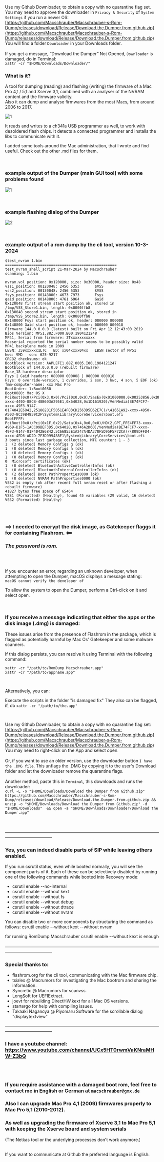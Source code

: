 Use my Github Downloader, to obtain a copy with no quarantine flag set.
<br>
You may need to approve the downloader in `Privacy & Security` of `System Settings` if you run a newer OS:
<br>
[https://github.com/Macschrauber/Macschrauber-s-Rom-Dump/releases/download/Release/Download.the.Dumper.from.github.zip](https://github.com/Macschrauber/Macschrauber-s-Rom-Dump/releases/download/Release/Download.the.Dumper.from.github.zip)
<br>
You will find a folder `Downloader` in your Downloads folder.
<br>
<br>
If you get a message, “Download the Dumper” Not Opened, `Downloader` is damaged, do in Terminal:
<br>
```xattr -cr "$HOME/Downloads/Downloader/"```
### What is it?

A tool for dumping (reading) and flashing (writing) the firmware of a Mac Pro 4,1 / 5,1 and Xserve 3,1, combined with an analyser of the NVRAM content and the firmware validity.
<br>
Also it can dump and analyse firmwares from the most Macs, from around 2006 to 2017.
<br>

![1](https://github.com/Macschrauber/Macschrauber-s-Rom-Dump/blob/main/assets/img_Dumper/main%20dialog.png?raw)  

It reads and writes to a ch341a USB programmer as well, to work with desoldered flash chips. It detects a connected programmer and installs the libs to communicate with it. 
  
I added some tools around the Mac administration, that I wrote and find useful. Check out the other .md files for them.  

<br>

### example output of the Dumper (main GUI tool) with some problems found
![1](https://github.com/Macschrauber/Macschrauber-s-Rom-Dump/blob/main/assets/img_Dumper/5a.%20analyses%20scrollable.png)  

<br>

### example flashing dialog of the Dumper  
![2](https://github.com/Macschrauber/Macschrauber-s-Rom-Dump/blob/main/assets/img_Dumper/8%20readout%20of%20the%20flashed%20firmware%20to%20verify.png)  

<br>

### example output of a rom dump by the cli tool, version 10-3-2024
```
$test_nvram 1.bin  
===================================================  
test_nvram_shell_script 21-Mar-2024 by Macschrauber  
scanning: 1.bin  
  
nvram.vol position: 0x120000, size: 0x30000, header size: 0x48  
vss1_position: 00120048: 2456 5353       $VSS  
vss2_position: 00130048: 2456 5353       $VSS  
fsys_position: 00148000: 4673 7973       Fsys  
gaid_position: 00148800: 4761 6964       Gaid  
0x120048 first stream start position ok, stored in /tmp/VSS_Store1.bin, length: 0x0000ffb8  
0x130048 second stream start position ok, stored in /tmp/VSS_Store2.bin, length: 0x0000ffb8  
0x148000 Fsys start position ok, header: 080000 000008  
0x148800 Gaid start position ok, header: 080000 000018  
Firmware 144.0.0.0.0 (latest) built on Fri Apr 12 12:43:00 2019  
Bios Version: MP51.88Z.F000.B00.1904121248  
MP41, Serial from firmware: 3Txxxxxxxxxxx  
Macserial reported the serial number seems to be possibly valid  
MP41 backplane made in 2009  
LBSN: J59xxxxxx1LTC   BD: xx04xxxx04xx   LBSN sector of MP51  
hwc: 9MD   son: 625-9217  
CRC32 checksums: ok  
Bootblock version: AAPLEFI1.88Z.0005.I00.1904121247  
Bootblock of 144.0.0.0.0 (rebuilt firmware)  
Base_18 hardware descriptor  
Fsys | Gaid headers: 080000 000008 | 080000 000018  
Fsys: 0 override-version, 1 overrides, 2 ssn, 3 hwc, 4 son, 5 EOF (ok)  
fmm-computer-name: xxx Mac Pro  
BootOrder: 1:Boot0080  
Boot0080: Mac OS X PciRoot(0x0)/Pci(0x3,0x0)/Pci(0x0,0x0)/SasEx(0x01000000,0x00253856,0xDF5F,0xB181,0,0,0)/HD(2,GPT,066DD320-xxxx-449D-88CB-48B603A295E1,0x64028,0x1D161920)/VenMedia(BE74FCF7-xxxx-49F3-9147-01F4042E6842,25188281F5051E4F83CD2563D5B62E7C)/\41651A92-xxxx-4950-A503-8C39B4859C2F\System\Library\CoreServices\boot.efi  
BootFFFF: PciRoot(0x0)/Pci(0x1F,0x2)/Sata(0x4,0x0,0x0)/HD(2,GPT,FFE4FF73-xxxx-4969-B1F5-1ACC09BEF3D5,0x64028,0x746A2D60)/VenMedia(BE74FCF7-xxxx-49F3-9147-01F4042E6842,5C66853E1A247A4DA378F5D95F5F72CA)/\809DFFD4-xxxx-4ED6-AD2D-7F3D999488F1\System\Library\CoreServices\boot.efi  
3 boots since last garbage collection, MTC counter: 1 - 3  
1  (2 deleted) Memory Configs g (ok)  
1  (0 deleted) Memory Configs h (ok)  
1  (0 deleted) Memory Configs i (ok)  
1  (0 deleted) Memory Configs j (ok)  
0  Microsoft certificates (ok)  
1  (0 deleted) BluetoothActiveControllerInfos (ok)  
1  (0 deleted) BluetoothInternalControllerInfos (ok)  
0  (2 deleted) Boot PathProperties0000 (ok)  
1  (0 deleted) NVRAM PathProperties0000 (ok)  
VSS2 is empty (ok after recent full nvram reset or after flashing a rebuilt firmware)  
41827 bytes free space of 65464  
VSS1 (Formatted) (Healthy), found 45 variables (29 valid, 16 deleted)  
VSS2 (Formatted) (Healthy)  
```
<br><br>
### ==> I needed to encrypt the disk image, as Gatekeeper flaggs it for containing Flashrom. <==  
### *The password is **rom**.*
<br><br>

If you encounter an error, regarding an unknown developer, when attempting to open the Dumper, macOS displays a message stating:  
```macOS cannot verify the developer of``` 
  
To allow the system to open the Dumper, perform a Ctrl-click on it and select open. 

<br>

### If you receive a message indicating that either the apps or the disk image (.dmg) is damaged:

These issues arise from the presence of Flashrom in the package, which is flagged as potentially harmful by Mac Os' Gatekeeper and some malware scanners.  

  
If this dialog persists, you can resolve it using Terminal with the following command:  
```
xattr -cr "/path/to/RomDump Macschrauber.app"
xattr -cr "/path/to/appname.app"
```


<br>

Alternatively, you can:

Execute the scripts in the folder "is damaged fix"
They also can be flagged, if, do ```xattr -cr "/path/to/the.app"```

<br>

Use my Github Downloader, to obtain a copy with no quarantine flag set:
<br>
[https://github.com/Macschrauber/Macschrauber-s-Rom-Dump/releases/download/Release/Download.the.Dumper.from.github.zip](https://github.com/Macschrauber/Macschrauber-s-Rom-Dump/releases/download/Release/Download.the.Dumper.from.github.zip)
<br>
You may need to right-click on the App and select open.
<br><br>
Or, if you want to use an older version, use the downloader button `I have the .DMG file`. This unflags the .DMG by copying it to the user's Download folder and let the downloader remove the quarantine flags.
<br><br>
Another method, paste this in `Terminal`, this downloads and runs the downloader:
<br>
```curl -L -o "$HOME/Downloads/Download the Dumper from Github.zip" https://github.com/Macschrauber/Macschrauber-s-Rom-Dump/releases/download/Release/Download.the.Dumper.from.github.zip && unzip -o "$HOME/Downloads/Download the Dumper from Github.zip" -d "$HOME/Downloads"  && open -a "$HOME/Downloads/Downloader/Download the Dumper.app"```


<br><br>
———————————————————————————————————————————————


### Yes, you can indeed disable parts of SIP while leaving others enabled.

If you run csrutil status, even while booted normally, you will see the component parts of it. Each of these can be selectively disabled by running one of the following commands while booted into Recovery mode:

+	csrutil enable --no-internal
+	csrutil enable --without kext 
+	csrutil enable --without fs
+	csrutil enable --without debug
+	csrutil enable --without dtrace
+	csrutil enable --without nvram

You can disable two or more components by structuring the command as follows:
csrutil enable --without kext  --without nvram


for running RomDump Macschrauber csrutil enable --without kext is enough
<br><br>
———————————————————————————————————————————————
### Special thanks to:

+ flashrom.org for the cli tool, communicating with the Mac firmware chip.
+ tsialex @ Macrumors for investigating the Mac bootrom and sharing the information.  
+ Syncretic @ Macrumors for scanvss.  
+ LongSoft for UEFIExtract.  
+ joevt for rebuilding DirectHW.kext for all Mac OS versions.  
+ startergo for help with compiling issues.  
+ Takaaki Naganoya @ Piyomaru Software for the scrollable dialog "displaytextview"  
  
———————————————————————————————————————————————

### I have a youtube channel: https://www.youtube.com/channel/UCx5HT0rwmVaKNraMHW-Z3bQ

<br><br>
  
### If you require assistance with a damaged boot rom, feel free to contact me in English or German at ```macschrauber@gmx.de```
### Also I can upgrade Mac Pro 4,1 (2009) firmwares properly to Mac Pro 5,1 (2010-2012).
### As well as upgrading the firmware of Xserve 3,1 to Mac Pro 5,1 with keeping the Xserve board and system serials
(The Netkas tool or the underlying processes don't work anymore.)
<br><br>

If you want to communicate at Github the preferred language is English.
